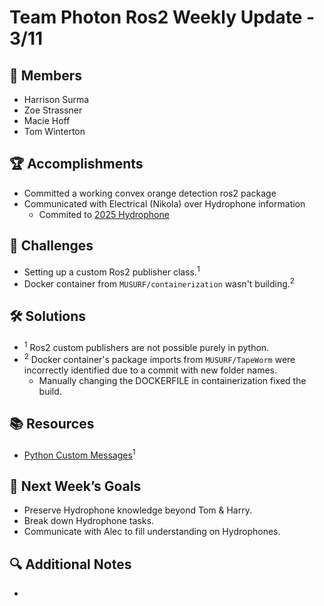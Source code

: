 # Team Photon Ros2 Weekly Update - 3/11

## 👥 Members
- Harrison Surma
- Zoe Strassner
- Macie Hoff
- Tom Winterton

## 🏆 Accomplishments
- Committed a working convex orange detection ros2 package
- Communicated with Electrical (Nikola) over Hydrophone information
    - Commited to [2025 Hydrophone](https://github.com/MUsurf/Hydrophones-Teensy/tree/2025-hydrophone)

## 🚧 Challenges
- Setting up a custom Ros2 publisher class.<sup>1</sup>
- Docker container from `MUSURF/containerization` wasn't building.<sup>2</sup>

## 🛠 Solutions
- <sup>1</sup> Ros2 custom publishers are not possible purely in python.
- <sup>2</sup> Docker container's package imports from `MUSURF/TapeWorm` were incorrectly identified due to a commit with new folder names.
    - Manually changing the DOCKERFILE in containerization fixed the build. 

## 📚 Resources
- [Python Custom Messages](https://robotics.stackexchange.com/questions/114128/ros2-jazzy-python-custom-messages)<sup>1</sup>

## 🎯 Next Week’s Goals
- Preserve Hydrophone knowledge beyond Tom & Harry.
- Break down Hydrophone tasks.
- Communicate with Alec to fill understanding on Hydrophones.

## 🔍 Additional Notes
- 